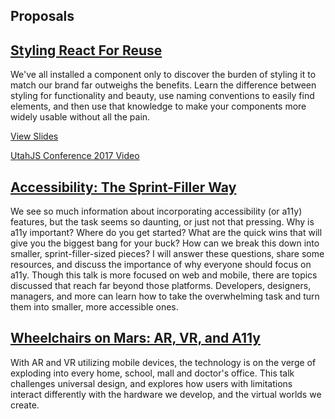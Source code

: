 ## Proposals

## <a href="https://github.com/knittingcodemonkey/presentation-proposals/blob/master/styling-react-for-reuse.md">Styling React For Reuse</a>
<p>We've all installed a component only to discover the burden of styling it to match our brand far outweighs the benefits. 
Learn the difference between styling for functionality and beauty, use naming conventions to easily find elements, and 
then use that knowledge to make your components more widely usable without all the pain.</p>

<p><a href="http://styling-react-for-reuse.surge.sh">View Slides</a></p>
<p><a href="https://www.youtube.com/watch?v=1H8TO1fVuLY">UtahJS Conference 2017 Video</a></p>


## <a href="https://github.com/knittingcodemonkey/presentation-proposals/blob/master/accessibility-the_sprint-filler_way.md">Accessibility: The Sprint-Filler Way</a>
<p>We see so much information about incorporating accessibility (or a11y) features, but the task seems so daunting, or just not that pressing. Why is a11y important? Where do you get started? What are the quick wins that will give you the biggest bang for your buck? How can we break this down into smaller, sprint-filler-sized pieces? I will answer these questions, share some resources, and discuss the importance of why everyone should focus on a11y. Though this talk is more focused on web and mobile, there are topics discussed that reach far beyond those platforms. Developers, designers, managers, and more can learn how to take the overwhelming task and turn them into smaller, more accessible ones.</p>

## <a href="https://github.com/knittingcodemonkey/presentation-proposals/blob/master/wheelchairs-on-mars.md">Wheelchairs on Mars: AR, VR, and A11y</a>
<p>With AR and VR utilizing mobile devices, the technology is on the verge of exploding into every home, school, mall and doctor's office. This talk challenges universal design, and explores how users with limitations interact differently with the hardware we develop, and the virtual worlds we create.</p>
